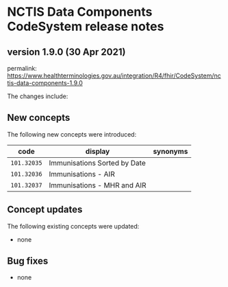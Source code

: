 # NCTIS Data Components CodeSystem release notes

## version 1.9.0 (30 Apr 2021)

permalink: https://www.healthterminologies.gov.au/integration/R4/fhir/CodeSystem/nctis-data-components-1.9.0

The changes include:

## New concepts
The following new concepts were introduced:

code  | display  | synonyms
------------- | ------------- | -------------
`101.32035`  | Immunisations Sorted by Date  | 
`101.32036`  | Immunisations - AIR |  
`101.32037`  | Immunisations - MHR and AIR | 


## Concept updates
The following existing concepts were updated:
* none

## Bug fixes
* none
